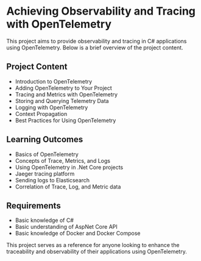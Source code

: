 # Achieving Observability and Tracing with OpenTelemetry

This project aims to provide observability and tracing in C# applications using OpenTelemetry. Below is a brief overview of the project content.

## Project Content

- Introduction to OpenTelemetry
- Adding OpenTelemetry to Your Project
- Tracing and Metrics with OpenTelemetry
- Storing and Querying Telemetry Data
- Logging with OpenTelemetry
- Context Propagation
- Best Practices for Using OpenTelemetry

## Learning Outcomes

- Basics of OpenTelemetry
- Concepts of Trace, Metrics, and Logs
- Using OpenTelemetry in .Net Core projects
- Jaeger tracing platform
- Sending logs to Elasticsearch
- Correlation of Trace, Log, and Metric data

## Requirements

- Basic knowledge of C#
- Basic understanding of AspNet Core API
- Basic knowledge of Docker and Docker Compose

This project serves as a reference for anyone looking to enhance the traceability and observability of their applications using OpenTelemetry.
